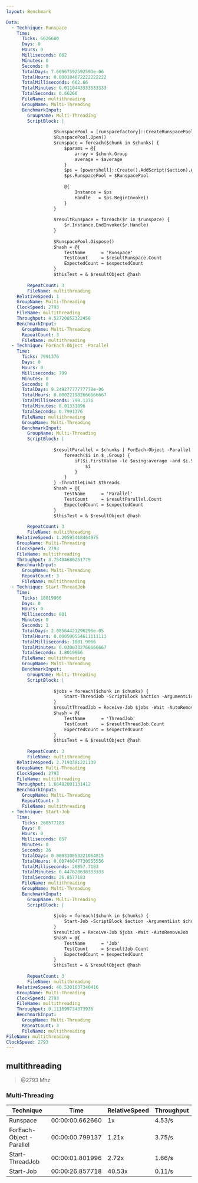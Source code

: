 ```yaml
---
layout: Benchmark

Data: 
  - Technique: Runspace
    Time: 
      Ticks: 6626600
      Days: 0
      Hours: 0
      Milliseconds: 662
      Minutes: 0
      Seconds: 0
      TotalDays: 7.66967592592593e-06
      TotalHours: 0.000184072222222222
      TotalMilliseconds: 662.66
      TotalMinutes: 0.0110443333333333
      TotalSeconds: 0.66266
      FileName: multithreading
      GroupName: Multi-Threading
      BenchmarkInput: 
        GroupName: Multi-Threading
        ScriptBlock: |
          
                  $RunspacePool = [runspacefactory]::CreateRunspacePool(1, $threads)
                  $RunspacePool.Open()
                  $runspace = foreach($chunk in $chunks) {
                      $params = @{
                          array = $chunk.Group
                          average = $average
                      }
                      $ps = [powershell]::Create().AddScript($action).AddParameters($params)
                      $ps.RunspacePool = $RunspacePool
          
                      @{
                          Instance = $ps
                          Handle   = $ps.BeginInvoke()
                      }
                  }
          
                  $resultRunspace = foreach($r in $runspace) {
                      $r.Instance.EndInvoke($r.Handle)
                  }
          
                  $RunspacePool.Dispose()
                  $hash = @{
                      TestName      = 'Runspace'
                      TestCount     = $resultRunspace.Count
                      ExpectedCount = $expectedCount
                  }
                  $thisTest = & $resultObject @hash        
              
        RepeatCount: 3
        FileName: multithreading
    RelativeSpeed: 1
    GroupName: Multi-Threading
    ClockSpeed: 2793
    FileName: multithreading
    Throughput: 4.52720852322458
    BenchmarkInput: 
      GroupName: Multi-Threading
      RepeatCount: 3
      FileName: multithreading
  - Technique: ForEach-Object -Parallel
    Time: 
      Ticks: 7991376
      Days: 0
      Hours: 0
      Milliseconds: 799
      Minutes: 0
      Seconds: 0
      TotalDays: 9.24927777777778e-06
      TotalHours: 0.000221982666666667
      TotalMilliseconds: 799.1376
      TotalMinutes: 0.01331896
      TotalSeconds: 0.7991376
      FileName: multithreading
      GroupName: Multi-Threading
      BenchmarkInput: 
        GroupName: Multi-Threading
        ScriptBlock: |
          
                  $resultParallel = $chunks | ForEach-Object -Parallel {
                      foreach($i in $_.Group) {
                          if($i.FirstValue -le $using:average -and $i.SecondValue % 2) {
                              $i
                          }
                      }
                  } -ThrottleLimit $threads
                  $hash = @{
                      TestName      = 'Parallel'
                      TestCount     = $resultParallel.Count
                      ExpectedCount = $expectedCount
                  }
                  $thisTest = & $resultObject @hash        
              
        RepeatCount: 3
        FileName: multithreading
    RelativeSpeed: 1.20595418464975
    GroupName: Multi-Threading
    ClockSpeed: 2793
    FileName: multithreading
    Throughput: 3.75404686251779
    BenchmarkInput: 
      GroupName: Multi-Threading
      RepeatCount: 3
      FileName: multithreading
  - Technique: Start-ThreadJob
    Time: 
      Ticks: 18019966
      Days: 0
      Hours: 0
      Milliseconds: 801
      Minutes: 0
      Seconds: 1
      TotalDays: 2.08564421296296e-05
      TotalHours: 0.000500554611111111
      TotalMilliseconds: 1801.9966
      TotalMinutes: 0.0300332766666667
      TotalSeconds: 1.8019966
      FileName: multithreading
      GroupName: Multi-Threading
      BenchmarkInput: 
        GroupName: Multi-Threading
        ScriptBlock: |
          
                  $jobs = foreach($chunk in $chunks) {
                      Start-ThreadJob -ScriptBlock $action -ArgumentList $chunk.Group, $average -ThrottleLimit $threads
                  }
                  $resultThreadJob = Receive-Job $jobs -Wait -AutoRemoveJob
                  $hash = @{
                      TestName      = 'ThreadJob'
                      TestCount     = $resultThreadJob.Count
                      ExpectedCount = $expectedCount
                  }
                  $thisTest = & $resultObject @hash        
              
        RepeatCount: 3
        FileName: multithreading
    RelativeSpeed: 2.7193381221139
    GroupName: Multi-Threading
    ClockSpeed: 2793
    FileName: multithreading
    Throughput: 1.66482001131412
    BenchmarkInput: 
      GroupName: Multi-Threading
      RepeatCount: 3
      FileName: multithreading
  - Technique: Start-Job
    Time: 
      Ticks: 268577183
      Days: 0
      Hours: 0
      Milliseconds: 857
      Minutes: 0
      Seconds: 26
      TotalDays: 0.000310853221064815
      TotalHours: 0.00746047730555556
      TotalMilliseconds: 26857.7183
      TotalMinutes: 0.447628638333333
      TotalSeconds: 26.8577183
      FileName: multithreading
      GroupName: Multi-Threading
      BenchmarkInput: 
        GroupName: Multi-Threading
        ScriptBlock: |
          
                  $jobs = foreach($chunk in $chunks) {
                      Start-Job -ScriptBlock $action -ArgumentList $chunk.Group, $average
                  }
                  $resultJob = Receive-Job $jobs -Wait -AutoRemoveJob
                  $hash = @{
                      TestName      = 'Job'
                      TestCount     = $resultJob.Count
                      ExpectedCount = $expectedCount
                  }
                  $thisTest = & $resultObject @hash        
              
        RepeatCount: 3
        FileName: multithreading
    RelativeSpeed: 40.5301637340416
    GroupName: Multi-Threading
    ClockSpeed: 2793
    FileName: multithreading
    Throughput: 0.111699734373936
    BenchmarkInput: 
      GroupName: Multi-Threading
      RepeatCount: 3
      FileName: multithreading
FileName: multithreading
ClockSpeed: 2793
---
```

multithreading
--------------
> @2793 Mhz


### Multi-Threading


|Technique               |Time           |RelativeSpeed|Throughput|
|------------------------|---------------|-------------|----------|
|Runspace                |00:00:00.662660|1x           |4.53/s    |
|ForEach-Object -Parallel|00:00:00.799137|1.21x        |3.75/s    |
|Start-ThreadJob         |00:00:01.801996|2.72x        |1.66/s    |
|Start-Job               |00:00:26.857718|40.53x       |0.11/s    |
